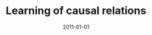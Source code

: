 ---
title: "Learning of causal relations"
collection: publications
permalink: /publication/2011-learning-of-causal-relations
date: 2011-01-01
venue: 'ESANN'
paperurl: '/files/Quinn_2011_CausalRelations.pdf'
citation: 'J Quinn, Joris M Mooij, Tom Heskes, Michael Biehl'
---